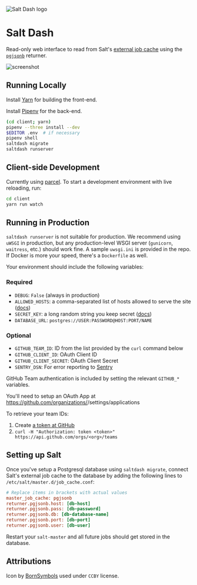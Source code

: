 ![Salt Dash logo](https://cldup.com/pjjyyptW69.png)

# Salt Dash

Read-only web interface to read from Salt's [external job cache](https://docs.saltstack.com/en/latest/topics/jobs/external_cache.html) using the  [`pgjsonb`](https://docs.saltstack.com/en/latest/ref/returners/all/salt.returners.pgjsonb.html) returner.

![screenshot](https://cldup.com/8TTHBPfhyu.png)


## Running Locally

Install [Yarn](https://yarnpkg.com/lang/en/docs/install/) for building the front-end.

Install [Pipenv](https://docs.pipenv.org/) for the back-end.

```bash
(cd client; yarn)
pipenv --three install --dev
$EDITOR .env  # if necessary
pipenv shell
saltdash migrate
saltdash runserver
```

## Client-side Development

Currently using [parcel](https://parceljs.org/). To start a development environment with live reloading, run:

```bash
cd client
yarn run watch
```

## Running in Production

`saltdash runserver` is not suitable for production. We recommend using `uWSGI` in production, but any production-level WSGI server (`gunicorn`, `waitress`, etc.) should work fine. A sample `uwsgi.ini` is provided in the repo. If Docker is more your speed, there's a `Dockerfile` as well.

Your environment should include the following variables:

### Required

* `DEBUG`: `False` (always in production)
* `ALLOWED_HOSTS`: a comma-separated list of hosts allowed to serve the site ([docs](https://docs.djangoproject.com/en/2.0/ref/settings/#allowed-hosts))
* `SECRET_KEY`: a long random string you keep secret ([docs](https://docs.djangoproject.com/en/2.0/ref/settings/#secret-key))
* `DATABASE_URL`: `postgres://USER:PASSWORD@HOST:PORT/NAME`


### Optional

* `GITHUB_TEAM_ID`: ID from the list provided by the `curl` command below
* `GITHUB_CLIENT_ID`: OAuth Client ID
* `GITHUB_CLIENT_SECRET`: OAuth Client Secret
* `SENTRY_DSN`: For error reporting to [Sentry](https://sentry.io)

GitHub Team authentication is included by setting the relevant `GITHUB_*` variables.

You'll need to setup an OAuth App at https://github.com/organizations/<org>/settings/applications

To retrieve your team IDs:

1. Create [a token at GitHub](https://github.com/settings/tokens)
2. `curl -H "Authorization: token <token>" https://api.github.com/orgs/<org>/teams`



## Setting up Salt

Once you've setup a Postgresql database using `saltdash migrate`, connect Salt's external job cache to the database by adding the following lines to `/etc/salt/master.d/job_cache.conf`:

```ini
# Replace items in brackets with actual values
master_job_cache: pgjsonb
returner.pgjsonb.host: [db-host]
returner.pgjsonb.pass: [db-password]
returner.pgjsonb.db: [db-database-name]
returner.pgjsonb.port: [db-port]
returner.pgjsonb.user: [db-user]
```

Restart your `salt-master` and all future jobs should get stored in the database.

## Attributions

Icon by [BornSymbols](https://thenounproject.com/term/salt/705369) used under `CCBY` license.
